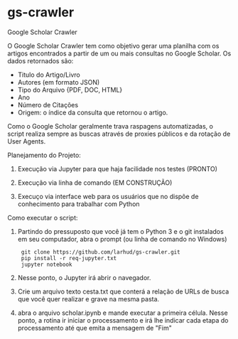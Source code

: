 # gs-crawler
Google Scholar Crawler

O Google Scholar Crawler tem como objetivo gerar uma planilha com os artigos encontrados a partir de um ou mais consultas no Google Scholar. Os dados retornados são:

* Titulo do Artigo/Livro
* Autores (em formato JSON)
* Tipo do Arquivo {PDF, DOC, HTML}
* Ano
* Número de Citações
* Origem: o índice da consulta que retornou o artigo.

Como o Google Scholar geralmente trava raspagens automatizadas, o script realiza sempre as buscas através de proxies públicos e da rotação de User Agents.

Planejamento do Projeto:

1) Execução via Jupyter para que haja facilidade nos testes (PRONTO)

2) Execução via linha de comando (EM CONSTRUÇÃO)

3) Execuço via interface web para os usuários que no dispõe de conhecimento para trabalhar com Python

Como executar o script:

1) Partindo do pressuposto que você já tem o Python 3 e o git instalados em seu computador, abra o prompt (ou linha de comando no Windows)

        git clone https://github.com/larhud/gs-crawler.git 
        pip install -r req-jupyter.txt
        jupyter notebook    

2) Nesse ponto, o Jupyter irá abrir o navegador. 

3) Crie um arquivo texto cesta.txt que conterá a relação de URLs de busca que você quer realizar e grave na mesma pasta.

4) abra o arquivo scholar.ipynb e mande executar a primeira célula. Nesse ponto, a rotina ir iniciar o processamento e irá lhe indicar cada etapa do processamento até que emita a mensagem de "Fim"
